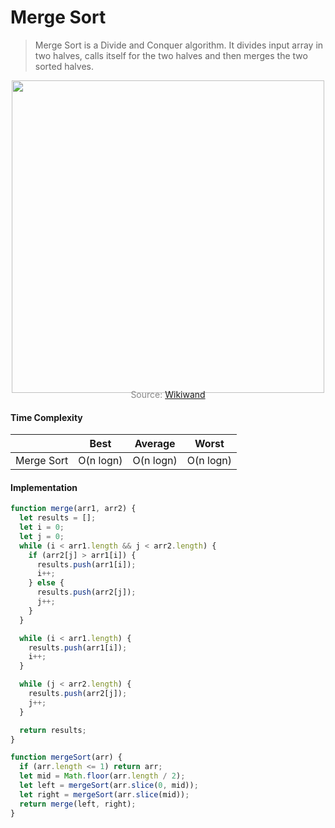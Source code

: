 # Merge Sort

> Merge Sort is a Divide and Conquer algorithm. It divides input array in two halves, calls itself for the two halves and then merges the two sorted halves.

<p align="center"><img src="js/sortingAlgorithms/mergeSort/mergeSort.png" width="500px" /></p>

<p style="color: #888888; text-align: center; margin-top: -20px;">Source: <a href="https://www.wikiwand.com/en/Merge_sort">Wikiwand</a></p>

#### Time Complexity

|            |   Best    |  Average  |   Worst   |
| ---------- | :-------: | :-------: | :-------: |
| Merge Sort | O(n logn) | O(n logn) | O(n logn) |

#### Implementation

```javascript
function merge(arr1, arr2) {
  let results = [];
  let i = 0;
  let j = 0;
  while (i < arr1.length && j < arr2.length) {
    if (arr2[j] > arr1[i]) {
      results.push(arr1[i]);
      i++;
    } else {
      results.push(arr2[j]);
      j++;
    }
  }

  while (i < arr1.length) {
    results.push(arr1[i]);
    i++;
  }

  while (j < arr2.length) {
    results.push(arr2[j]);
    j++;
  }

  return results;
}

function mergeSort(arr) {
  if (arr.length <= 1) return arr;
  let mid = Math.floor(arr.length / 2);
  let left = mergeSort(arr.slice(0, mid));
  let right = mergeSort(arr.slice(mid));
  return merge(left, right);
}
```
